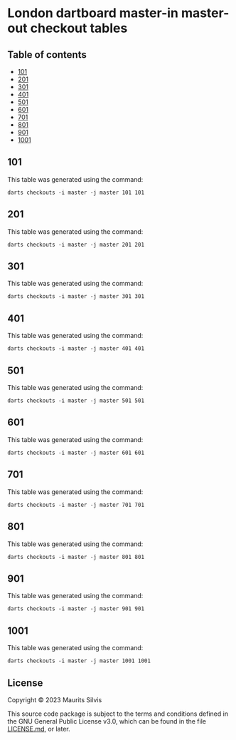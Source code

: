 # London dartboard master-in master-out checkout tables

## Table of contents

- [101](#101)
- [201](#201)
- [301](#301)
- [401](#401)
- [501](#501)
- [601](#601)
- [701](#701)
- [801](#801)
- [901](#901)
- [1001](#1001)

## 101

This table was generated using the command:

```shell
darts checkouts -i master -j master 101 101
```

## 201

This table was generated using the command:

```shell
darts checkouts -i master -j master 201 201
```

## 301

This table was generated using the command:

```shell
darts checkouts -i master -j master 301 301
```

## 401

This table was generated using the command:

```shell
darts checkouts -i master -j master 401 401
```

## 501

This table was generated using the command:

```shell
darts checkouts -i master -j master 501 501
```

## 601

This table was generated using the command:

```shell
darts checkouts -i master -j master 601 601
```

## 701

This table was generated using the command:

```shell
darts checkouts -i master -j master 701 701
```

## 801

This table was generated using the command:

```shell
darts checkouts -i master -j master 801 801
```

## 901

This table was generated using the command:

```shell
darts checkouts -i master -j master 901 901
```

## 1001

This table was generated using the command:

```shell
darts checkouts -i master -j master 1001 1001
```

## License

Copyright © 2023 Maurits Silvis

This source code package is subject to the terms and conditions defined in the GNU General Public License v3.0, which can be found in the file [LICENSE.md](../LICENSE.md), or later.
